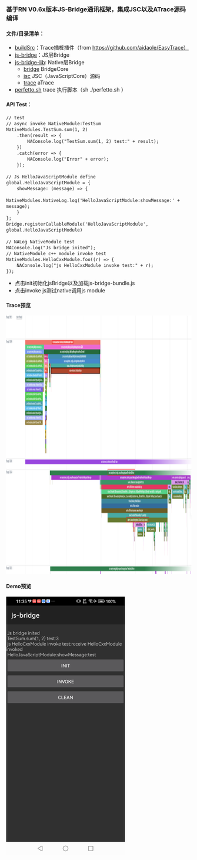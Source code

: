 ### 基于RN V0.6x版本JS-Bridge通讯框架，集成JSC以及ATrace源码编译
#### 文件/目录清单： 
+ [buildSrc](buildSrc)：Trace插桩插件（from https://github.com/aidaole/EasyTrace）
+ [js-bridge](js-bridge)：JS层Bridge
+ [js-bridge-lib](js-bridge-lib): Native层Bridge
  + [bridge](js-bridge-lib/src/main/cpp/bridge) BridgeCore
  + [jsc](js-bridge-lib/src/main/cpp/jsc) JSC（JavaScriptCore）源码
  + [trace](js-bridge-lib/src/main/cpp/trace) aTrace
+ [perfetto.sh](perfetto.sh) trace 执行脚本（sh ./perfetto.sh ）
#### API Test：
```
// test
// async invoke NativeModule:TestSum
NativeModules.TestSum.sum(1, 2)
    .then(result => {
        NAConsole.log("TestSum.sum(1, 2) test:" + result);
    })
    .catch(error => {
        NAConsole.log("Error" + error);
    });

// Js HelloJavaScriptModule define
global.HelloJavaScriptModule = {
    showMessage: (message) => {
        NativeModules.NativeLog.log('HelloJavaScriptModule:showMessage:' + message);
    }
};
Bridge.registerCallableModule('HelloJavaScriptModule', global.HelloJavaScriptModule)

// NALog NativeModule test
NAConsole.log("Js bridge inited");
// NativeModule c++ module invoke test
NativeModules.HelloCxxModule.foo((r) => {
    NAConsole.log("js HelloCxxModule invoke test:" + r);
});

```
+ 点击init初始化jsBridge以及加载js-bridge-bundle.js
+ 点击invoke js测试native调用js module
#### Trace预览
<img src="source/trace.png" alt="trace"  height="700">

#### Demo预览
<img src="source/demo.png" alt="demo"  height="700">



